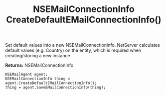 ﻿---
uid: crmscript_ref_NSEMailAgent_CreateDefaultEMailConnectionInfo
title: NSEMailConnectionInfo CreateDefaultEMailConnectionInfo()
intellisense: NSEMailAgent.CreateDefaultEMailConnectionInfo
keywords: NSEMailAgent, CreateDefaultEMailConnectionInfo
so.topic: reference
---
	  
Set default values into a new NSEMailConnectionInfo.
NetServer calculates default values (e.g. Country) on the entity, which is required when creating/storing a new instance
	  
**Returns:** NSEMailConnectionInfo

```crmscript
NSEMailAgent agent;
NSEMailConnectionInfo thing = agent.CreateDefaultEMailConnectionInfo();
thing = agent.SaveEMailConnectionInfo(thing);
```

